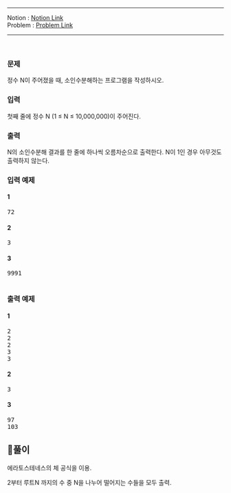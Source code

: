 
***
Notion : [Notion Link](https://west-pineapple-c4d.notion.site/785df55eab804e92ba5925f51a2f273a)  
Problem : [Problem Link](https://www.acmicpc.net/problem/11653)
***



<br/>

### 문제

정수 N이 주어졌을 때, 소인수분해하는 프로그램을 작성하시오.  

### 입력

첫째 줄에 정수 N (1 ≤ N ≤ 10,000,000)이 주어진다.  

### 출력

N의 소인수분해 결과를 한 줄에 하나씩 오름차순으로 출력한다. N이 1인 경우 아무것도 출력하지 않는다.  

### 입력 예제

#### 1
<pre>
72
</pre>

#### 2
<pre>
3
</pre>

#### 3
<pre>
9991

</pre>


### 출력 예제

#### 1
<pre>
2
2
2
3
3
</pre>

#### 2
<pre>
3
</pre>

#### 3
<pre>
97
103
</pre>


## 🌈풀이

에라토스테네스의 체 공식을 이용.  

2부터 루트N 까지의 수 중 N을 나누어 떨어지는 수들을 모두 출력.  
